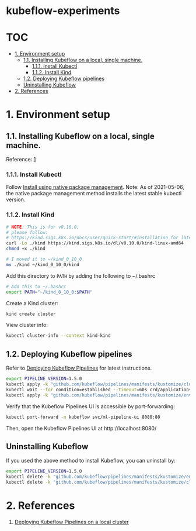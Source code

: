 # kubeflow-experiments <!-- omit in toc -->

# TOC <!-- omit in toc -->
- [1. Environment setup](#1-environment-setup)
  - [1.1. Installing Kubeflow on a local, single machine.](#11-installing-kubeflow-on-a-local-single-machine)
    - [1.1.1. Install Kubectl](#111-install-kubectl)
    - [1.1.2. Install Kind](#112-install-kind)
  - [1.2. Deploying Kubeflow pipelines](#12-deploying-kubeflow-pipelines)
  - [Uninstalling Kubeflow](#uninstalling-kubeflow)
- [2. References](#2-references)

# 1. Environment setup

## 1.1. Installing Kubeflow on a local, single machine.

Reference: [1](https://www.kubeflow.org/docs/components/pipelines/installation/localcluster-deployment/)

### 1.1.1. Install Kubectl

Follow [Install using native package management](https://kubernetes.io/docs/tasks/tools/install-kubectl-linux/#install-using-native-package-management). Note: As of 2021-05-06, the native package management method installs the latest stable kubectl version.

### 1.1.2. Install Kind

```bash
# NOTE: This is for v0.10.0, 
# please follow:
# https://kind.sigs.k8s.io/docs/user/quick-start/#installation for latest instructions
curl -Lo ./kind https://kind.sigs.k8s.io/dl/v0.10.0/kind-linux-amd64
chmod +x ./kind

# I moved it to ~/kind_0_10_0
mv ./kind ~/kind_0_10_0/kind
```

Add this directory to `PATH` by adding the following to ~/.bashrc
```bash
# Add this to ~/.bashrc
export PATH="~/kind_0_10_0:$PATH"
```

Create a Kind cluster:

```bash
kind create cluster
```

View cluster info:
```bash
kubectl cluster-info --context kind-kind
```

## 1.2. Deploying Kubeflow pipelines

Refer to [Deploying Kubeflow Pipelines](https://www.kubeflow.org/docs/components/pipelines/installation/localcluster-deployment/#deploying-kubeflow-pipelines) for latest instructions.

```bash
export PIPELINE_VERSION=1.5.0
kubectl apply -k "github.com/kubeflow/pipelines/manifests/kustomize/cluster-scoped-resources?ref=$PIPELINE_VERSION"
kubectl wait --for condition=established --timeout=60s crd/applications.app.k8s.io
kubectl apply -k "github.com/kubeflow/pipelines/manifests/kustomize/env/platform-agnostic-pns?ref=$PIPELINE_VERSION"
```

Verify that the Kubeflow Pipelines UI is accessible by port-forwarding:

```bash
kubectl port-forward -n kubeflow svc/ml-pipeline-ui 8080:80
```

Then, open the Kubeflow Pipelines UI at http://localhost:8080/

## Uninstalling Kubeflow

If you used the above method to install Kubeflow, you can uninstall by:

```bash
export PIPELINE_VERSION=1.5.0
kubectl delete -k "github.com/kubeflow/pipelines/manifests/kustomize/env/platform-agnostic-pns?ref=$PIPELINE_VERSION"
kubectl delete -k "github.com/kubeflow/pipelines/manifests/kustomize/cluster-scoped-resources?ref=$PIPELINE_VERSION"
```

# 2. References

1. [Deploying Kubeflow Pipelines on a local cluster](https://www.kubeflow.org/docs/components/pipelines/installation/localcluster-deployment/)